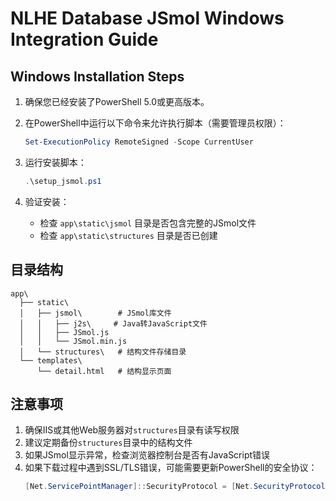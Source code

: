 # NLHE Database JSmol Windows Integration Guide

## Windows Installation Steps

1. 确保您已经安装了PowerShell 5.0或更高版本。

2. 在PowerShell中运行以下命令来允许执行脚本（需要管理员权限）：
   ```powershell
   Set-ExecutionPolicy RemoteSigned -Scope CurrentUser
   ```

3. 运行安装脚本：
   ```powershell
   .\setup_jsmol.ps1
   ```

4. 验证安装：
   - 检查 `app\static\jsmol` 目录是否包含完整的JSmol文件
   - 检查 `app\static\structures` 目录是否已创建

## 目录结构

```
app\
  ├── static\
  │   ├── jsmol\        # JSmol库文件
  │   │   ├── j2s\     # Java转JavaScript文件
  │   │   ├── JSmol.js
  │   │   └── JSmol.min.js
  │   └── structures\   # 结构文件存储目录
  └── templates\
      └── detail.html   # 结构显示页面
```

## 注意事项

1. 确保IIS或其他Web服务器对`structures`目录有读写权限
2. 建议定期备份`structures`目录中的结构文件
3. 如果JSmol显示异常，检查浏览器控制台是否有JavaScript错误
4. 如果下载过程中遇到SSL/TLS错误，可能需要更新PowerShell的安全协议：
   ```powershell
   [Net.ServicePointManager]::SecurityProtocol = [Net.SecurityProtocolType]::Tls12
   ```